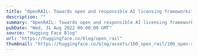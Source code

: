 ```yaml
---
title: "OpenRAIL: Towards open and responsible AI licensing frameworks"
description: ""
summary: "OpenRAIL: Towards open and responsible AI licensing frameworks Open & Responsible AI licenses ('Open..."
pubDate: "Wed, 31 Aug 2022 00:00:00 GMT"
source: "Hugging Face Blog"
url: "https://huggingface.co/blog/open_rail"
thumbnail: "https://huggingface.co/blog/assets/100_open_rail/100_open-rail.png"
---
```


